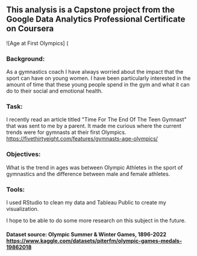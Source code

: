 ## This analysis is a Capstone project from the Google Data Analytics Professional Certificate on Coursera

![Age at First Olympics] (

### Background:
As a gymnastics coach I have always worried about the impact that the sport can have on young women. I have been particularly interested in the amount of time that these young people spend in the gym and what it can do to their social and emotional health. 

### Task:
I recently read an article titled "Time For The End Of The Teen Gymnast" that was sent to me by a parent. It made me curious where the current trends were for gymnasts at their first Olympics.
https://fivethirtyeight.com/features/gymnasts-age-olympics/
 

### Objectives:
What is the trend in ages was between Olympic Athletes in the sport of gymnastics and the difference between male and female athletes. 

### Tools: 
I used RStudio to clean my data and Tableau Public to create my visualization.


I hope to be able to do some more research on this subject in the future. 

#### Dataset source:  Olympic Summer & Winter Games, 1896-2022 https://www.kaggle.com/datasets/piterfm/olympic-games-medals-19862018

